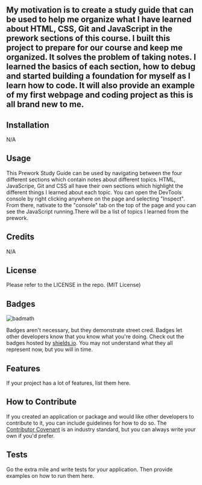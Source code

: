 # <Prework Study Guide Webpage>

## My motivation is to create a study guide that can be used to help me organize what I have learned about HTML, CSS, Git and JavaScript in the prework sections of this course. I built this project to prepare for our course and keep me organized. It solves the problem of taking notes. I learned the basics of each section, how to debug and started building a foundation for myself as I learn how to code. It will also provide an example of my first webpage and coding project as this is all brand new to me.

## Installation

N/A

## Usage

This Prework Study Guide can be used by navigating between the four different sections which contain notes about different topics. HTML, JavaScripe, Git and CSS all have their own sections which highlight the different things I learned about each topic. You can open the DevTools console by right clicking anywhere on the page and selecting "Inspect". From there, nativate to the "console" tab on the top of the page and you can see the JavaScript running.There will be a list of topics I learned from the prework.


## Credits

N/A

## License
Please refer to the LICENSE in the repo. (MIT License)


## Badges

![badmath](https://img.shields.io/github/languages/top/nielsenjared/badmath)

Badges aren't necessary, but they demonstrate street cred. Badges let other developers know that you know what you're doing. Check out the badges hosted by [shields.io](https://shields.io/). You may not understand what they all represent now, but you will in time.

## Features

If your project has a lot of features, list them here.

## How to Contribute

If you created an application or package and would like other developers to contribute to it, you can include guidelines for how to do so. The [Contributor Covenant](https://www.contributor-covenant.org/) is an industry standard, but you can always write your own if you'd prefer.

## Tests

Go the extra mile and write tests for your application. Then provide examples on how to run them here.